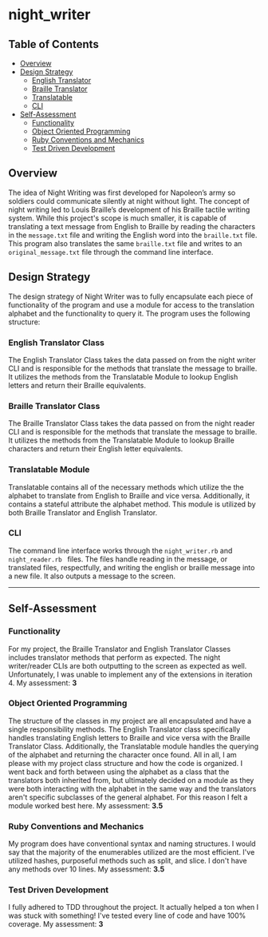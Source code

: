 # night_writer

## Table of Contents
- [Overview](#overview)
- [Design Strategy](#design-strategy)
  - [English Translator](#english_translator-class)
  - [Braille Translator](#braille_translator-class)
  - [Translatable](#translatable-module)
  - [CLI](#cli)
- [Self-Assessment](#self-assessment)
  - [Functionality](#functionality)
  - [Object Oriented Programming](#object-oriented-programming)
  - [Ruby Conventions and Mechanics](#ruby-conventions-and-mechanics)
  - [Test Driven Development](#test-driven-development)

## Overview
The idea of Night Writing was first developed for Napoleon’s army so soldiers could communicate silently at night without light. The concept of night writing led to Louis Braille’s development of his Braille tactile writing system. While this project's scope is much smaller, it is capable of translating a text message from English to Braille by reading the characters in the `message.txt` file and writing the English word into the `braille.txt` file. This program also translates the same `braille.txt` file and writes to an `original_message.txt` file through the command line interface.

## Design Strategy
The design strategy of Night Writer was to fully encapsulate each piece of functionality of the program and use a module for access to the translation alphabet and the functionality to query it. The program uses the following structure:

### English Translator Class
The English Translator Class takes the data passed on from the night writer CLI and is responsible for the methods that translate the message to braille. It utilizes the methods from the Translatable Module to lookup English letters and return their Braille equivalents.

### Braille Translator Class
The Braille Translator Class takes the data passed on from the night reader CLI and is responsible for the methods that translate the message to braille. It utilizes the methods from the Translatable Module to lookup Braille characters and return their English letter equivalents.

### Translatable Module
Translatable contains all of the necessary methods which utilize the the alphabet to translate from English to Braille and vice versa. Additionally, it contains a stateful attribute the alphabet method. This module is utilized by both Braille Translator and English Translator.

### CLI
The command line interface works through the `night_writer.rb` and `night_reader.rb ` files. The files handle reading in the message, or translated files, respectfully, and writing the english or braille message into a new file. It also outputs a message to the screen.

***
## Self-Assessment
### Functionality
For my project, the Braille Translator and English Translator Classes includes translator methods that perform as expected. The night writer/reader CLIs are both outputting to the screen as expected as well. Unfortunately, I was unable to implement any of the extensions in iteration 4. My assessment: **3**

### Object Oriented Programming
The structure of the classes in my project are all encapsulated and have a single responsibility methods. The English Translator class specifically handles translating English letters to Braille and vice versa with the Braille Translator Class. Additionally, the Translatable module handles the querying of the alphabet and returning the character once found. All in all, I am please with my project class structure and how the code is organized. I went back and forth between using the alphabet as a class that the translators both inherited from, but ultimately decided on a module as they were both interacting with the alphabet in the same way and the translators aren't specific subclasses of the general alphabet. For this reason I felt a module worked best here.  My assessment: **3.5**

### Ruby Conventions and Mechanics
My program does have conventional syntax and naming structures. I would say that the majority of the enumerables utilized are the most efficient. I've utilized hashes, purposeful methods such as split, and slice. I don't have any methods over 10 lines. My assessment: **3.5**

### Test Driven Development
I fully adhered to TDD throughout the project. It actually helped a ton when I was stuck with something! I've tested every line of code and have 100% coverage. My assessment: **3**
